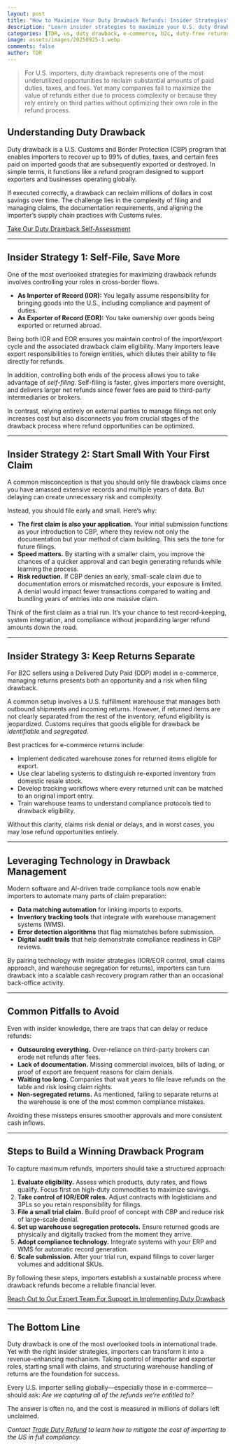 ```yaml
---
layout: post
title: "How to Maximize Your Duty Drawback Refunds: Insider Strategies"
description: "Learn insider strategies to maximize your U.S. duty drawback refunds. Discover how importers can improve net refunds, streamline claims, and manage returns effectively."
categories: [TDR, us, duty drawback, e-commerce, b2c, duty-free returns]
image: assets/images/20250925-1.webp
comments: false
author: TDR
---
```


> For U.S. importers, duty drawback represents one of the most underutilized opportunities to reclaim substantial amounts of paid duties, taxes, and fees. Yet many companies fail to maximize the value of refunds either due to process complexity or because they rely entirely on third parties without optimizing their own role in the refund process.

## Understanding Duty Drawback

Duty drawback is a U.S. Customs and Border Protection (CBP) program that enables importers to recover up to 99% of duties, taxes, and certain fees paid on imported goods that are subsequently exported or destroyed. In simple terms, it functions like a refund program designed to support exporters and businesses operating globally.

If executed correctly, a drawback can reclaim millions of dollars in cost savings over time. The challenge lies in the complexity of filing and managing claims, the documentation requirements, and aligning the importer’s supply chain practices with Customs rules.

<p class="d-grid gap-2 d-md-flex justify-content-md-center my-4">
  <a href="https://tradedutyrefund.com/duty-refund-questionnaire-main-page.html?utm_source=Blog&utm_medium=Post&utm_campaign=20250925Article" class="btn btn-primary btn-lg w-100 w-md-50 text-wrap" style="max-width: 500px; white-space: normal; word-break: break-word;">
    <i class="fas fa-arrow-right me-2"></i>
    Take Our Duty Drawback Self-Assessment
  </a>
</p>

---

## Insider Strategy 1: Self-File, Save More

One of the most overlooked strategies for maximizing drawback refunds involves controlling your roles in cross-border flows.

- **As Importer of Record (IOR):** You legally assume responsibility for bringing goods into the U.S., including compliance and payment of duties.
- **As Exporter of Record (EOR):** You take ownership over goods being exported or returned abroad.

Being both IOR and EOR ensures you maintain control of the import/export cycle and the associated drawback claim eligibility. Many importers leave export responsibilities to foreign entities, which dilutes their ability to file directly for refunds.

In addition, controlling both ends of the process allows you to take advantage of _self-filing_. Self-filing is faster, gives importers more oversight, and delivers larger net refunds since fewer fees are paid to third-party intermediaries or brokers.

In contrast, relying entirely on external parties to manage filings not only increases cost but also disconnects you from crucial stages of the drawback process where refund opportunities can be optimized.

---

## Insider Strategy 2: Start Small With Your First Claim

A common misconception is that you should only file drawback claims once you have amassed extensive records and multiple years of data. But delaying can create unnecessary risk and complexity.

Instead, you should file early and small. Here’s why:

- **The first claim is also your application.** Your initial submission functions as your introduction to CBP, where they review not only the documentation but your method of claim building. This sets the tone for future filings.
- **Speed matters.** By starting with a smaller claim, you improve the chances of a quicker approval and can begin generating refunds while learning the process.
- **Risk reduction.** If CBP denies an early, small-scale claim due to documentation errors or mismatched records, your exposure is limited. A denial would impact fewer transactions compared to waiting and bundling years of entries into one massive claim.

Think of the first claim as a trial run. It’s your chance to test record-keeping, system integration, and compliance without jeopardizing larger refund amounts down the road.

---

## Insider Strategy 3: Keep Returns Separate

For B2C sellers using a Delivered Duty Paid (DDP) model in e-commerce, managing returns presents both an opportunity and a risk when filing drawback.

A common setup involves a U.S. fulfillment warehouse that manages both outbound shipments and incoming returns. However, if returned items are not clearly separated from the rest of the inventory, refund eligibility is jeopardized. Customs requires that goods eligible for drawback be _identifiable_ and _segregated_.

Best practices for e-commerce returns include:

- Implement dedicated warehouse zones for returned items eligible for export.
- Use clear labeling systems to distinguish re-exported inventory from domestic resale stock.
- Develop tracking workflows where every returned unit can be matched to an original import entry.
- Train warehouse teams to understand compliance protocols tied to drawback eligibility.

Without this clarity, claims risk denial or delays, and in worst cases, you may lose refund opportunities entirely.

---

## Leveraging Technology in Drawback Management

Modern software and AI-driven trade compliance tools now enable importers to automate many parts of claim preparation:

- **Data matching automation** for linking imports to exports.
- **Inventory tracking tools** that integrate with warehouse management systems (WMS).
- **Error detection algorithms** that flag mismatches before submission.
- **Digital audit trails** that help demonstrate compliance readiness in CBP reviews.

By pairing technology with insider strategies (IOR/EOR control, small claims approach, and warehouse segregation for returns), importers can turn drawback into a scalable cash recovery program rather than an occasional back-office activity.

---

## Common Pitfalls to Avoid

Even with insider knowledge, there are traps that can delay or reduce refunds:

- **Outsourcing everything.** Over-reliance on third-party brokers can erode net refunds after fees.
- **Lack of documentation.** Missing commercial invoices, bills of lading, or proof of export are frequent reasons for claim denials.
- **Waiting too long.** Companies that wait years to file leave refunds on the table and risk losing claim rights.
- **Non-segregated returns.** As mentioned, failing to separate returns at the warehouse is one of the most common compliance mistakes.

Avoiding these missteps ensures smoother approvals and more consistent cash inflows.

---

## Steps to Build a Winning Drawback Program

To capture maximum refunds, importers should take a structured approach:

1. **Evaluate eligibility.** Assess which products, duty rates, and flows qualify. Focus first on high-duty commodities to maximize savings.
2. **Take control of IOR/EOR roles.** Adjust contracts with logisticians and 3PLs so you retain responsibility for filings.
3. **File a small trial claim.** Build proof of concept with CBP and reduce risk of large-scale denial.
4. **Set up warehouse segregation protocols.** Ensure returned goods are physically and digitally tracked from the moment they arrive.
5. **Adopt compliance technology.** Integrate systems with your ERP and WMS for automatic record generation.
6. **Scale submission.** After your trial run, expand filings to cover larger volumes and additional SKUs.

By following these steps, importers establish a sustainable process where drawback refunds become a reliable financial lever.

<p class="d-grid gap-2 d-md-flex justify-content-md-center my-4">
  <a href="https://tradedutyrefund.com/our-team-of-International-trade-experts.html?utm_source=Blog&utm_medium=Post&utm_campaign=20250925Article" class="btn btn-primary btn-lg w-100 w-md-50 text-wrap" style="max-width: 500px; white-space: normal; word-break: break-word;">
    <i class="fas fa-arrow-right me-2"></i>
    Reach Out to Our Expert Team For Support in Implementing Duty Drawback 
  </a>
</p>

---

## The Bottom Line

Duty drawback is one of the most overlooked tools in international trade. Yet with the right insider strategies, importers can transform it into a revenue-enhancing mechanism. Taking control of importer and exporter roles, starting small with claims, and structuring warehouse handling of returns are the foundation for success.

Every U.S. importer selling globally—especially those in e-commerce—should ask: _Are we capturing all of the refunds we’re entitled to?_

The answer is often no, and the cost is measured in millions of dollars left unclaimed.

_Contact [Trade Duty Refund](https://tradedutyrefund.com/contact-us.html?utm_source=Blog&utm_medium=Article&utm_campaign=20250925Article) to learn how to mitigate the cost of importing to the US in full compliancy._
